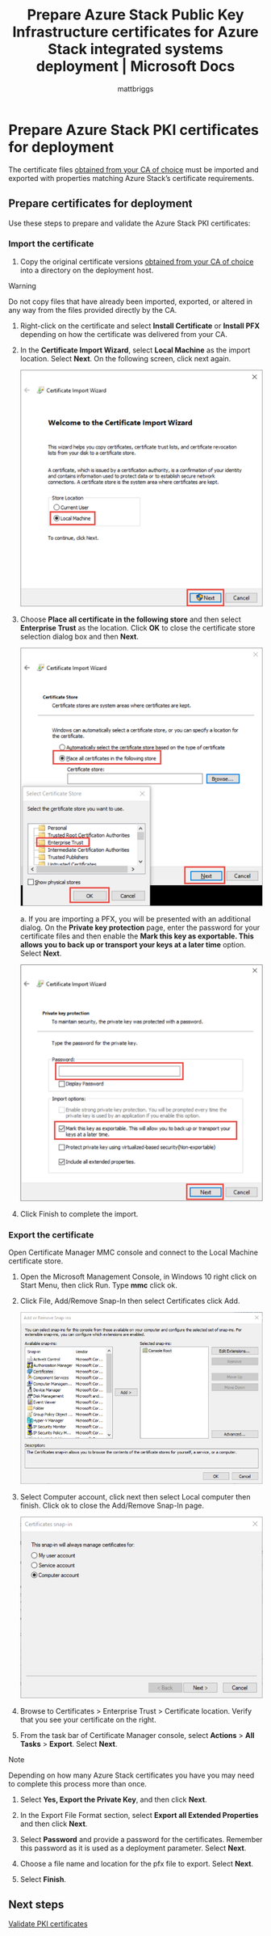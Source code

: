 ﻿---
title: Prepare Azure Stack Public Key Infrastructure certificates for Azure Stack integrated systems deployment | Microsoft Docs
description: Describes how to prepare the Azure Stack PKI certificates for Azure Stack integrated systems.
services: azure-stack
documentationcenter: ''
author: mattbriggs
manager: femila
editor: ''

ms.service: azure-stack
ms.workload: na
pms.tgt_pltfrm: na
ms.devlang: na
ms.topic: article
ms.date: 09/10/2018
ms.author: mabrigg
ms.reviewer: ppacent
---

# Prepare Azure Stack PKI certificates for deployment
The certificate files [obtained from your CA of choice](azure-stack-get-pki-certs.md) must be imported and exported with properties matching Azure Stack’s certificate requirements.


## Prepare certificates for deployment
Use these steps to prepare and validate the Azure Stack PKI certificates: 

### Import the certificate

1.	Copy the original certificate versions [obtained from your CA of choice](azure-stack-get-pki-certs.md) into a directory on the deployment host. 
  > [!WARNING]
  > Do not copy files that have already been imported, exported, or altered in any way from the files provided directly by the CA.

1.	Right-click on the certificate and select **Install Certificate** or **Install PFX** depending on how the certificate was delivered from your CA.

1. In the **Certificate Import Wizard**, select **Local Machine** as the import location. Select **Next**. On the following screen, click next again.

    ![Local machine import location](./media/prepare-pki-certs/1.png)

1.	Choose **Place all certificate in the following store** and then select **Enterprise Trust** as the location. Click **OK** to close the certificate store selection dialog box and then **Next**.

    ![Configure the certificate store](./media/prepare-pki-certs/3.png)

    a. If you are importing a PFX, you will be presented with an additional dialog. On the **Private key protection** page, enter the password for your certificate files and then enable the **Mark this key as exportable. This allows you to back up or transport your keys at a later time** option. Select **Next**.

    ![Mark key as exportable](./media/prepare-pki-certs/2.png)

1. Click Finish to complete the import.

### Export the certificate

Open Certificate Manager MMC console and connect to the Local Machine certificate store.

1. Open the Microsoft Management Console, in Windows 10 right click on Start Menu, then click Run. Type **mmc** click ok.

1. Click File, Add/Remove Snap-In then select Certificates click Add.

    ![Add Certificates Snap-in](./media/prepare-pki-certs/mmc-2.png)
 
1. Select Computer account, click next then select Local computer then finish. Click ok to close the Add/Remove Snap-In page.

    ![Add Certificates Snap-in](./media/prepare-pki-certs/mmc-3.png)

1. Browse to Certificates > Enterprise Trust > Certificate location. Verify that you see your certificate on the right.

1. From the task bar of Certificate Manager console, select **Actions** > **All Tasks** > **Export**. Select **Next**.

  > [!NOTE]
  > Depending on how many Azure Stack certificates you have you may need to complete this process more than once.

1. Select **Yes, Export the Private Key**, and then click **Next**.

1. In the Export File Format section, select **Export all Extended Properties** and then click **Next**.

1. Select **Password** and provide a password for the certificates. Remember this password as it is used as a deployment parameter. Select **Next**.

1. Choose a file name and location for the pfx file to export. Select **Next**.

1. Select **Finish**.

## Next steps
[Validate PKI certificates](azure-stack-validate-pki-certs.md)